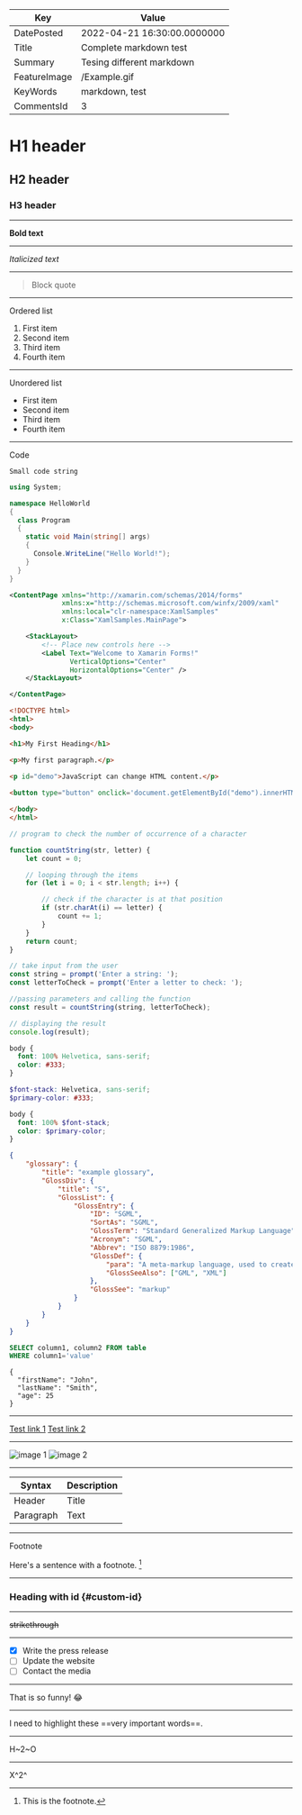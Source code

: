 | Key | Value |
|---|---- |
| DatePosted | 2022-04-21 16:30:00.0000000 |
| Title | Complete markdown test |
| Summary | Tesing different markdown |
| FeatureImage | /Example.gif |
| KeyWords | markdown, test |
| CommentsId | 3 |


# H1 header
## H2 header
### H3 header

---

**Bold text**

---

*Italicized text*

---

> Block quote

---

Ordered list
1. First item
2. Second item
3. Third item
4. Fourth item

---

Unordered list
- First item
- Second item
- Third item
- Fourth item

---

Code

`Small code string`

```csharp
using System;

namespace HelloWorld
{
  class Program
  {
    static void Main(string[] args)
    {
      Console.WriteLine("Hello World!");    
    }
  }
}
```

```xml
<ContentPage xmlns="http://xamarin.com/schemas/2014/forms"
             xmlns:x="http://schemas.microsoft.com/winfx/2009/xaml"
             xmlns:local="clr-namespace:XamlSamples"
             x:Class="XamlSamples.MainPage">

    <StackLayout>
        <!-- Place new controls here -->
        <Label Text="Welcome to Xamarin Forms!"
               VerticalOptions="Center"
               HorizontalOptions="Center" />
    </StackLayout>

</ContentPage>
```

```html
<!DOCTYPE html>
<html>
<body>

<h1>My First Heading</h1>

<p>My first paragraph.</p>
  
<p id="demo">JavaScript can change HTML content.</p>

<button type="button" onclick='document.getElementById("demo").innerHTML = "Hello JavaScript!"'>Click Me!</button>

</body>
</html>
```

```js
// program to check the number of occurrence of a character

function countString(str, letter) {
    let count = 0;

    // looping through the items
    for (let i = 0; i < str.length; i++) {

        // check if the character is at that position
        if (str.charAt(i) == letter) {
            count += 1;
        }
    }
    return count;
}

// take input from the user
const string = prompt('Enter a string: ');
const letterToCheck = prompt('Enter a letter to check: ');

//passing parameters and calling the function
const result = countString(string, letterToCheck);

// displaying the result
console.log(result);
```

```css
body {
  font: 100% Helvetica, sans-serif;
  color: #333;
}
```

```scss
$font-stack: Helvetica, sans-serif;
$primary-color: #333;

body {
  font: 100% $font-stack;
  color: $primary-color;
}
```

```json
{
    "glossary": {
        "title": "example glossary",
		"GlossDiv": {
            "title": "S",
			"GlossList": {
                "GlossEntry": {
                    "ID": "SGML",
					"SortAs": "SGML",
					"GlossTerm": "Standard Generalized Markup Language",
					"Acronym": "SGML",
					"Abbrev": "ISO 8879:1986",
					"GlossDef": {
                        "para": "A meta-markup language, used to create markup languages such as DocBook.",
						"GlossSeeAlso": ["GML", "XML"]
                    },
					"GlossSee": "markup"
                }
            }
        }
    }
}
```

```sql
SELECT column1, column2 FROM table
WHERE column1='value'
```


```
{
  "firstName": "John",
  "lastName": "Smith",
  "age": 25
}
```


---

[Test link 1](https://ieuanwalker.com)
[Test link 2](https://github.com/IeuanWalker)

---

![image 1](https://pbs.twimg.com/profile_images/821849411991044096/lQFa_Vly_400x400.jpg)
![image 2](https://www.rd.com/wp-content/uploads/2018/02/25_Hilarious-Photos-that-Will-Get-You-Through-the-Week_280228817_Doty911.jpg?fit=640,800)

---

| Syntax | Description |
| ----------- | ----------- |
| Header | Title |
| Paragraph | Text |

---

Footnote

Here's a sentence with a footnote. [^1]

[^1]: This is the footnote.

---

### Heading with id {#custom-id}

---

~~strikethrough~~

---

- [x] Write the press release
- [ ] Update the website
- [ ] Contact the media

---

That is so funny! :joy:

---

I need to highlight these ==very important words==.

---

H~2~O
  
---

X^2^


